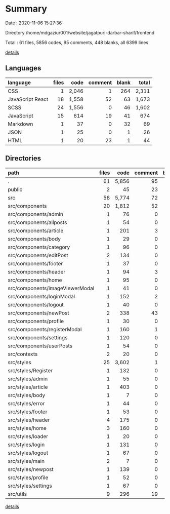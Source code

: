 # Summary

Date : 2020-11-06 15:27:36

Directory /home/mdgaziur001/website/jagatpuri-darbar-sharif/frontend

Total : 61 files,  5856 codes, 95 comments, 448 blanks, all 6399 lines

[details](details.md)

## Languages
| language | files | code | comment | blank | total |
| :--- | ---: | ---: | ---: | ---: | ---: |
| CSS | 1 | 2,046 | 1 | 264 | 2,311 |
| JavaScript React | 18 | 1,558 | 52 | 63 | 1,673 |
| SCSS | 24 | 1,556 | 0 | 46 | 1,602 |
| JavaScript | 15 | 614 | 19 | 41 | 674 |
| Markdown | 1 | 37 | 0 | 32 | 69 |
| JSON | 1 | 25 | 0 | 1 | 26 |
| HTML | 1 | 20 | 23 | 1 | 44 |

## Directories
| path | files | code | comment | blank | total |
| :--- | ---: | ---: | ---: | ---: | ---: |
| . | 61 | 5,856 | 95 | 448 | 6,399 |
| public | 2 | 45 | 23 | 2 | 70 |
| src | 58 | 5,774 | 72 | 414 | 6,260 |
| src/components | 20 | 1,812 | 52 | 65 | 1,929 |
| src/components/admin | 1 | 76 | 0 | 2 | 78 |
| src/components/allposts | 1 | 54 | 0 | 2 | 56 |
| src/components/article | 1 | 201 | 3 | 10 | 214 |
| src/components/body | 1 | 29 | 0 | 2 | 31 |
| src/components/category | 1 | 96 | 0 | 2 | 98 |
| src/components/editPost | 2 | 134 | 0 | 3 | 137 |
| src/components/footer | 1 | 37 | 0 | 2 | 39 |
| src/components/header | 1 | 94 | 3 | 4 | 101 |
| src/components/home | 1 | 95 | 0 | 2 | 97 |
| src/components/imageViewerModal | 1 | 41 | 0 | 2 | 43 |
| src/components/loginModal | 1 | 152 | 2 | 2 | 156 |
| src/components/logout | 1 | 40 | 0 | 3 | 43 |
| src/components/newPost | 2 | 338 | 43 | 15 | 396 |
| src/components/profile | 1 | 30 | 0 | 2 | 32 |
| src/components/registerModal | 1 | 160 | 1 | 2 | 163 |
| src/components/settings | 1 | 120 | 0 | 3 | 123 |
| src/components/userPosts | 1 | 54 | 0 | 2 | 56 |
| src/contexts | 2 | 20 | 0 | 4 | 24 |
| src/styles | 25 | 3,602 | 1 | 310 | 3,913 |
| src/styles/Register | 1 | 132 | 0 | 5 | 137 |
| src/styles/admin | 1 | 55 | 0 | 0 | 55 |
| src/styles/article | 1 | 403 | 0 | 13 | 416 |
| src/styles/body | 1 | 7 | 0 | 0 | 7 |
| src/styles/error | 1 | 44 | 0 | 0 | 44 |
| src/styles/footer | 1 | 53 | 0 | 1 | 54 |
| src/styles/header | 4 | 175 | 0 | 3 | 178 |
| src/styles/home | 3 | 160 | 0 | 3 | 163 |
| src/styles/loader | 1 | 20 | 0 | 2 | 22 |
| src/styles/login | 1 | 131 | 0 | 5 | 136 |
| src/styles/logout | 1 | 67 | 0 | 5 | 72 |
| src/styles/main | 2 | 7 | 0 | 1 | 8 |
| src/styles/newpost | 1 | 139 | 0 | 6 | 145 |
| src/styles/profile | 1 | 52 | 0 | 0 | 52 |
| src/styles/settings | 1 | 67 | 0 | 1 | 68 |
| src/utils | 9 | 296 | 19 | 31 | 346 |

[details](details.md)